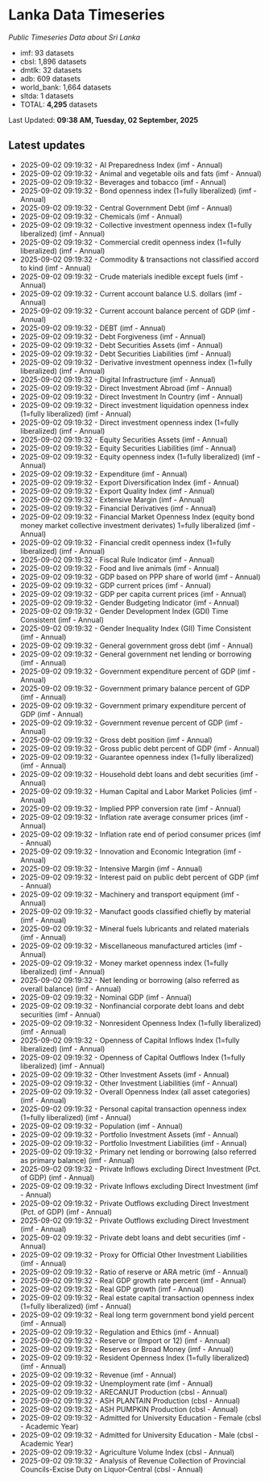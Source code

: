 # Lanka Data Timeseries
*Public Timeseries Data about Sri Lanka*

* imf: 93 datasets
* cbsl: 1,896 datasets
* dmtlk: 32 datasets
* adb: 609 datasets
* world_bank: 1,664 datasets
* sltda: 1 datasets
* TOTAL: **4,295** datasets

Last Updated: **09:38 AM, Tuesday, 02 September, 2025**

## Latest updates

* 2025-09-02 09:19:32 - AI Preparedness Index (imf - Annual)
* 2025-09-02 09:19:32 - Animal and vegetable oils and fats (imf - Annual)
* 2025-09-02 09:19:32 - Beverages and tobacco (imf - Annual)
* 2025-09-02 09:19:32 - Bond openness index (1=fully liberalized) (imf - Annual)
* 2025-09-02 09:19:32 - Central Government Debt (imf - Annual)
* 2025-09-02 09:19:32 - Chemicals (imf - Annual)
* 2025-09-02 09:19:32 - Collective investment openness index (1=fully liberalized) (imf - Annual)
* 2025-09-02 09:19:32 - Commercial credit openness index (1=fully liberalized) (imf - Annual)
* 2025-09-02 09:19:32 - Commodity & transactions not classified accord to kind (imf - Annual)
* 2025-09-02 09:19:32 - Crude materials inedible except fuels (imf - Annual)
* 2025-09-02 09:19:32 - Current account balance U.S. dollars (imf - Annual)
* 2025-09-02 09:19:32 - Current account balance percent of GDP (imf - Annual)
* 2025-09-02 09:19:32 - DEBT (imf - Annual)
* 2025-09-02 09:19:32 - Debt Forgiveness (imf - Annual)
* 2025-09-02 09:19:32 - Debt Securities Assets (imf - Annual)
* 2025-09-02 09:19:32 - Debt Securities Liabilities (imf - Annual)
* 2025-09-02 09:19:32 - Derivative investment openness index (1=fully liberalized) (imf - Annual)
* 2025-09-02 09:19:32 - Digital Infrastructure (imf - Annual)
* 2025-09-02 09:19:32 - Direct Investment Abroad (imf - Annual)
* 2025-09-02 09:19:32 - Direct Investment In Country (imf - Annual)
* 2025-09-02 09:19:32 - Direct investment liquidation openness index (1=fully liberalized) (imf - Annual)
* 2025-09-02 09:19:32 - Direct investment openness index (1=fully liberalized) (imf - Annual)
* 2025-09-02 09:19:32 - Equity Securities Assets (imf - Annual)
* 2025-09-02 09:19:32 - Equity Securities Liabilities (imf - Annual)
* 2025-09-02 09:19:32 - Equity openness index (1=fully liberalized) (imf - Annual)
* 2025-09-02 09:19:32 - Expenditure (imf - Annual)
* 2025-09-02 09:19:32 - Export Diversification Index (imf - Annual)
* 2025-09-02 09:19:32 - Export Quality Index (imf - Annual)
* 2025-09-02 09:19:32 - Extensive Margin (imf - Annual)
* 2025-09-02 09:19:32 - Financial Derivatives (imf - Annual)
* 2025-09-02 09:19:32 - Financial Market Openness Index (equity bond money market collective investment derivates) 1=fully liberalized (imf - Annual)
* 2025-09-02 09:19:32 - Financial credit openness index (1=fully liberalized) (imf - Annual)
* 2025-09-02 09:19:32 - Fiscal Rule Indicator (imf - Annual)
* 2025-09-02 09:19:32 - Food and live animals (imf - Annual)
* 2025-09-02 09:19:32 - GDP based on PPP share of world (imf - Annual)
* 2025-09-02 09:19:32 - GDP current prices (imf - Annual)
* 2025-09-02 09:19:32 - GDP per capita current prices (imf - Annual)
* 2025-09-02 09:19:32 - Gender Budgeting Indicator (imf - Annual)
* 2025-09-02 09:19:32 - Gender Development Index (GDI) Time Consistent (imf - Annual)
* 2025-09-02 09:19:32 - Gender Inequality Index (GII) Time Consistent (imf - Annual)
* 2025-09-02 09:19:32 - General government gross debt (imf - Annual)
* 2025-09-02 09:19:32 - General government net lending or borrowing (imf - Annual)
* 2025-09-02 09:19:32 - Government expenditure percent of GDP (imf - Annual)
* 2025-09-02 09:19:32 - Government primary balance percent of GDP (imf - Annual)
* 2025-09-02 09:19:32 - Government primary expenditure percent of GDP (imf - Annual)
* 2025-09-02 09:19:32 - Government revenue percent of GDP (imf - Annual)
* 2025-09-02 09:19:32 - Gross debt position (imf - Annual)
* 2025-09-02 09:19:32 - Gross public debt percent of GDP (imf - Annual)
* 2025-09-02 09:19:32 - Guarantee openness index (1=fully liberalized) (imf - Annual)
* 2025-09-02 09:19:32 - Household debt loans and debt securities (imf - Annual)
* 2025-09-02 09:19:32 - Human Capital and Labor Market Policies (imf - Annual)
* 2025-09-02 09:19:32 - Implied PPP conversion rate (imf - Annual)
* 2025-09-02 09:19:32 - Inflation rate average consumer prices (imf - Annual)
* 2025-09-02 09:19:32 - Inflation rate end of period consumer prices (imf - Annual)
* 2025-09-02 09:19:32 - Innovation and Economic Integration (imf - Annual)
* 2025-09-02 09:19:32 - Intensive Margin (imf - Annual)
* 2025-09-02 09:19:32 - Interest paid on public debt percent of GDP (imf - Annual)
* 2025-09-02 09:19:32 - Machinery and transport equipment (imf - Annual)
* 2025-09-02 09:19:32 - Manufact goods classified chiefly by material (imf - Annual)
* 2025-09-02 09:19:32 - Mineral fuels lubricants and related materials (imf - Annual)
* 2025-09-02 09:19:32 - Miscellaneous manufactured articles (imf - Annual)
* 2025-09-02 09:19:32 - Money market openness index (1=fully liberalized) (imf - Annual)
* 2025-09-02 09:19:32 - Net lending or borrowing (also referred as overall balance) (imf - Annual)
* 2025-09-02 09:19:32 - Nominal GDP (imf - Annual)
* 2025-09-02 09:19:32 - Nonfinancial corporate debt loans and debt securities (imf - Annual)
* 2025-09-02 09:19:32 - Nonresident Openness Index (1=fully liberalized) (imf - Annual)
* 2025-09-02 09:19:32 - Openness of Capital Inflows Index (1=fully liberalized) (imf - Annual)
* 2025-09-02 09:19:32 - Openness of Capital Outflows Index (1=fully liberalized) (imf - Annual)
* 2025-09-02 09:19:32 - Other Investment Assets (imf - Annual)
* 2025-09-02 09:19:32 - Other Investment Liabilities (imf - Annual)
* 2025-09-02 09:19:32 - Overall Openness Index (all asset categories) (imf - Annual)
* 2025-09-02 09:19:32 - Personal capital transaction openness index (1=fully liberalized) (imf - Annual)
* 2025-09-02 09:19:32 - Population (imf - Annual)
* 2025-09-02 09:19:32 - Portfolio Investment Assets (imf - Annual)
* 2025-09-02 09:19:32 - Portfolio Investment Liabilities (imf - Annual)
* 2025-09-02 09:19:32 - Primary net lending or borrowing (also referred as primary balance) (imf - Annual)
* 2025-09-02 09:19:32 - Private Inflows excluding Direct Investment (Pct. of GDP) (imf - Annual)
* 2025-09-02 09:19:32 - Private Inflows excluding Direct Investment (imf - Annual)
* 2025-09-02 09:19:32 - Private Outflows excluding Direct Investment (Pct. of GDP) (imf - Annual)
* 2025-09-02 09:19:32 - Private Outflows excluding Direct Investment (imf - Annual)
* 2025-09-02 09:19:32 - Private debt loans and debt securities (imf - Annual)
* 2025-09-02 09:19:32 - Proxy for Official Other Investment Liabilities (imf - Annual)
* 2025-09-02 09:19:32 - Ratio of reserve or ARA metric (imf - Annual)
* 2025-09-02 09:19:32 - Real GDP growth rate percent (imf - Annual)
* 2025-09-02 09:19:32 - Real GDP growth (imf - Annual)
* 2025-09-02 09:19:32 - Real estate capital transaction openness index (1=fully liberalized) (imf - Annual)
* 2025-09-02 09:19:32 - Real long term government bond yield percent (imf - Annual)
* 2025-09-02 09:19:32 - Regulation and Ethics (imf - Annual)
* 2025-09-02 09:19:32 - Reserve or (Import or 12) (imf - Annual)
* 2025-09-02 09:19:32 - Reserves or Broad Money (imf - Annual)
* 2025-09-02 09:19:32 - Resident Openness Index (1=fully liberalized) (imf - Annual)
* 2025-09-02 09:19:32 - Revenue (imf - Annual)
* 2025-09-02 09:19:32 - Unemployment rate (imf - Annual)
* 2025-09-02 09:19:32 - ARECANUT Production (cbsl - Annual)
* 2025-09-02 09:19:32 - ASH PLANTAIN Production (cbsl - Annual)
* 2025-09-02 09:19:32 - ASH PUMPKIN Production (cbsl - Annual)
* 2025-09-02 09:19:32 - Admitted for University Education - Female (cbsl - Academic Year)
* 2025-09-02 09:19:32 - Admitted for University Education - Male (cbsl - Academic Year)
* 2025-09-02 09:19:32 - Agriculture Volume Index (cbsl - Annual)
* 2025-09-02 09:19:32 - Analysis of Revenue Collection of Provincial Councils-Excise Duty on Liquor-Central (cbsl - Annual)